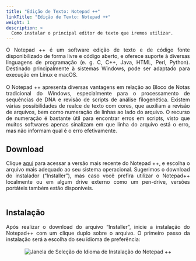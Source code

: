 ```yaml
---
title: "Edição de Texto: Notepad ++"
linkTitle: "Edição de Texto: Notepad ++"
weight: 1
description: >
  Como instalar o principal editor de texto que iremos utilizar.
---
```

<div align="justify">
O Notepad ++ é um software edição de texto e de código fonte disponibilizado de forma livre e código aberto, e oferece suporte à diversas linguagens de programação (e. g. C, C++, Java, HTML, Perl, Python). Destinado principalmente à sistemas Windows, pode ser adaptado para execução em Linux e macOS.
<br><br>
O Notepad ++ apresenta diversas vantagens em relação ao Bloco de Notas tradicional do Windows, especialmente para o processamento de sequências de DNA e revisão de scripts de análise filogenética. Existem várias possibilidades de realce de texto com cores, que auxiliam a revisão de arquivos, bem como numeração de linhas ao lado do arquivo. O recurso de numeração é bastante útil para encontrar erros em scripts, visto que muitos softwares apenas sinalizam em que linha do arquivo está o erro, mas não informam qual é o erro efetivamente.
</div>

## Download

<div align="justify">
Clique <a href="https://notepad-plus-plus.org/downloads/v7.9/">aqui</a> para acessar a versão mais recente do Notepad ++, e escolha o arquivo mais adequado ao seu sistema operacional. Sugerimos o download do instalador (“Installer”), mas caso você prefira utilizar o Notepad++ localmente ou em algum drive externo como um pen-drive, versões portáteis também estão disponíveis.
<br><br>

</div>

## Instalação

<div align="justify">
Após realizar o download do arquivo “Installer”, inicie a instalação do Notepad++ com um clique duplo sobre o arquivo. O primeiro passo da instalação será a escolha do seu idioma de preferência:
<br><br>
<center>
<img src="/download-e-instalar/notepad_1.png" alt="Janela de Seleção do Idioma de Instalação do Notepad ++" align="center">
</center>
</div>




